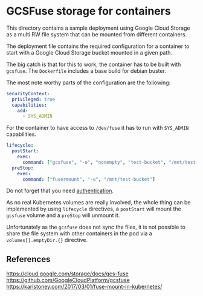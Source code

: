 # GCSFuse storage for containers

This directory contains a sample deployment using Google Cloud Storage as a multi RW file system that can be mounted from different containers.

The deployment file contains the required configuration for a container to start with a Google Cloud Storage bucket mounted in a given path.

The big catch is that for this to work, the container has to be built with `gcsfuse`. The `Dockerfile` includes a base build for debian buster.

The most note worthy parts of the configuration are the following:

```yaml
securityContext:
  privileged: true
  capabilities:
    add:
      - SYS_ADMIN

```
For the container to have access to `/dev/fuse` it has to run with `SYS_ADMIN` capabilities.

```yaml
lifecycle:
  postStart:
    exec:
      command: ["gcsfuse", "-o", "nonempty", "test-bucket", "/mnt/test-bucket"]
  preStop:
    exec:
      command: ["fusermount", "-u", "/mnt/test-bucket"]
```

Do not forget that you need [authentication](https://github.com/GoogleCloudPlatform/gcsfuse/blob/master/docs/mounting.md#credentials).

As no real Kubernetes volumes are really involved, the whole thing can be implemented by using `lifecycle` directives, a `postStart` will mount the `gcsfuse` volume and a `preStop` will unmount it.

Unfortunately as the `gcsfuse` does not sync the files, it is not possible to share the file system with other containers in the pod via a `volumes[].emptyDir.{}` directive.

## References

https://cloud.google.com/storage/docs/gcs-fuse
https://github.com/GoogleCloudPlatform/gcsfuse
https://karlstoney.com/2017/03/01/fuse-mount-in-kubernetes/
